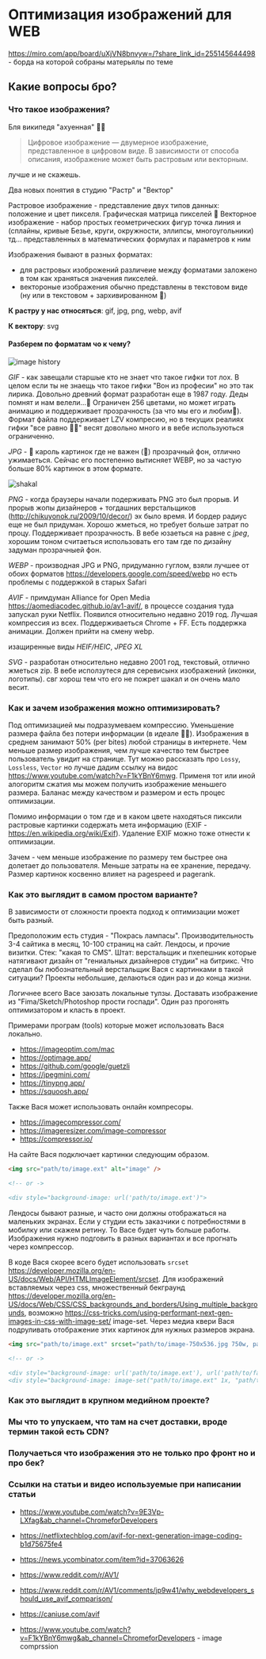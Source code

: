 # Оптимизация изображений для WEB

https://miro.com/app/board/uXjVN8bnvyw=/?share_link_id=255145644498 - борда на которой собраны матерьялы по теме

## Какие вопросы бро?

### Что такое изображения?

Бля википедя "ахуенная" 🤷‍♂️

> Цифровое изображение — двумерное изображение, представленное в цифровом виде. В зависимости от способа описания, изображение может быть растровым или векторным.

лучше и не скажешь.

Два новых понятия в студию "Растр" и "Вектор"

Растровое изображение - представление двух типов данных: положение и цвет пикселя. Графическая матрица пикселей 🤯
Векторное изображение - набор простых геометрических фигур точка линия и (сплайны, кривые Безье, круги, окружности, эллипсы, многоугольники) тд... представленных в математических формулах и параметров к ним

Изображения бывают в разных форматах:

- для растровых изоброжений различеие между форматами заложено в том как храняться значения пикселей.
- вектороные изображения обычно представлены в текстовом виде (ну или в текстовом + зархивированном 🍌)

**К растру у нас относяться**: gif, jpg, png, webp, avif

**К вектору**: svg

#### Разберем по форматам чо к чему?

![image history](image-history.png?raw=true "image history")

*GIF* - как завещали старшые кто не знает что такое гифки тот лох. В целом если ты не знаещь что такое гифки "Вон из професии" но это так лирика.
Довольно древний формат разработан еще в 1987 году. Деды помнят и нам велели...🐷 Ограничен 256 цветами, но может играть анимацию и поддерживает прозрачность (за что мы его и любим💞). Формат файла поддерживает LZV компресию, но в текущих реалиях гифки "все равно 🤷‍♂️" весят довольно много и в вебе используються ограниченно.

*JPG* - 👑 кароль картинок где не важен (🤮) прозрачный фон, отлично ужимаеться. Сейчас его постепенно вытисняет WEBP, но за частую больше 80% картинок в этом формате.

![shakal](shakal.png?raw=true "shakal")

*PNG* - когда браузеры начали подерживать PNG это был прорыв. И прорыв жопы дизайнеров + тогдашних верстальщиков (http://chikuyonok.ru/2009/10/decor/) эх было время. И бордер радиус еще не был придуман. Хорошо жметься, но требует больше затрат по процу. Поддерживает прозрачность. В вебе юзаеться на равне с *jpeg*, хорошим тоном считаеться использовать его там где по дизайну задуман прозрачныей фон.

*WEBP* - производная JPG и PNG, придуманно гуглом, взяли лучшее от обоих форматов https://developers.google.com/speed/webp но есть проблемы с поддержкой в старых Safari

*AVIF* - примдуман Alliance for Open Media https://aomediacodec.github.io/av1-avif/, в процессе создания туда запускал руки Netflix. Появился относительно недавно 2019 год. Лучшая компрессия из всех. Поддерживаеться Chrome + FF. Есть поддержка анимации. Должен прийти на смену webp.

изащиренные виды *HEIF/HEIC*, *JPEG XL*

*SVG* - разработан относительно недавно 2001 год, текстовый, отлично жметься zip. В вебе исползутеся для серевисынх изображений (иконки, логотипы). свг хорош тем что его не пожрет шакал и он очень мало весит.

### Как и зачем изображения можно оптимизировать?

Под оптимизацией мы подразумеваем компрессию. Уменьшение размера файла без потери информации (в идеале 🤷‍♂️). Изображения в среднем занимают 50% (per bites) любой страницы в интернете. Чем меньше размер изображения, чем лучше качество тем быстрее пользователь увидит на странице. Тут можно рассказать про `Lossy`, `Lossless`, `Vector` но лучше дадим ссылку на видос https://www.youtube.com/watch?v=F1kYBnY6mwg. Применя тот или иной алогоритм сжатия мы можем получить изображение меньшего размера. Баланас между качеством и размером и есть процес оптимизации.

Помимо информации о том где и в каком цвете находяться пиксили растровые картинки содержать мета информацию (EXIF - https://en.wikipedia.org/wiki/Exif). Удаление EXIF можно тоже отнести к оптимизации.

Зачем - чем меньше изображение по размеру тем быстрее она долетает до пользователя. Меньше затраты на ее хранение, передачу. Размер картинок косвенно влияет на pagespeed и pagerank.

### Как это выглядит в самом простом варианте?

В зависимости от сложности проекта подход к оптимизации может быть разный.

Предоположим есть студия - "Покрась лампасы".
Производительность 3-4 сайтика в месяц, 10-100 страниц на сайт. Лендосы, и прочие визитки. Стек: "какая то СMS". Штат: верстальщик и пхепешник которые натягивают дизайн от "гениальных дизайнеров студии" на битрикс.
Что сделал бы любознательный верстальщик Вася с картинками в такой ситуации? Проекты небольшие, делаються один раз и до конца жизни.

Логичнее всего Васе заюзать локальные тулзы. Доставать изображение из "Fima/Skеtch/Photoshop прости госпади". Один раз прогонять оптимизатором и класть в проект.

Примерами програм (tools) которые может использовать Вася локально.

- https://imageoptim.com/mac
- https://optimage.app/
- https://github.com/google/guetzli
- https://jpegmini.com/
- https://tinypng.app/
- https://squoosh.app/

Также Вася может использовать онлайн компресоры.

- https://imagecompressor.com/
- https://imageresizer.com/image-compressor
- https://compressor.io/

На сайте Вася подключает картинки следующим образом.

```html
<img src="path/to/image.ext" alt="image" />

<!-- or ->

<div style="background-image: url('path/to/image.ext')">
```

Лендосы бывают разные, и часто они должны отображаться на маленьких экранах. Если у студии есть заказчики с потребностями в мобилку или скажем ретину. 
То Васе будет чуть больше работы. Изображения нужно подговить в разных вариантах и все прогнать через компрессор.

В коде Вася скорее всего будет использовать `srcset` https://developer.mozilla.org/en-US/docs/Web/API/HTMLImageElement/srcset. Для изображений вставляемых через css, множественный бекграунд https://developer.mozilla.org/en-US/docs/Web/CSS/CSS_backgrounds_and_borders/Using_multiple_backgrounds, возможно https://css-tricks.com/using-performant-next-gen-images-in-css-with-image-set/ image-set. Через медиа квери Вася подруливать отображение этих картинок для нужных размеров экрана.

```html
<img src="path/to/image.ext" srcset="path/to/image-750x536.jpg 750w, path/to/image-2048x1536.jpg 20480w" alt="image" />

<!-- or ->

<div style="background-image: url('path/to/image.ext'), url('path/to/fallback.ext')">
<div style="background-image: image-set("path/to/image.ext" 1x, "path/to/image-2x.ext" 2x)">
```

### Как это выглядит в крупном медийном проекте?

### Мы что то упускаем, что там на счет доставки, вроде термин такой есть CDN?

### Получаеться что изображения это не только про фронт но и про бек?

### Ссылки на статьи и видео используемые при написании статьи

- https://www.youtube.com/watch?v=9E3Vp-LXfag&ab_channel=ChromeforDevelopers
- https://netflixtechblog.com/avif-for-next-generation-image-coding-b1d75675fe4
- https://news.ycombinator.com/item?id=37063626
- https://www.reddit.com/r/AV1/
- https://www.reddit.com/r/AV1/comments/jp9w41/why_webdevelopers_should_use_avif_comparison/
- https://caniuse.com/avif

- https://www.youtube.com/watch?v=F1kYBnY6mwg&ab_channel=ChromeforDevelopers - image comprssion